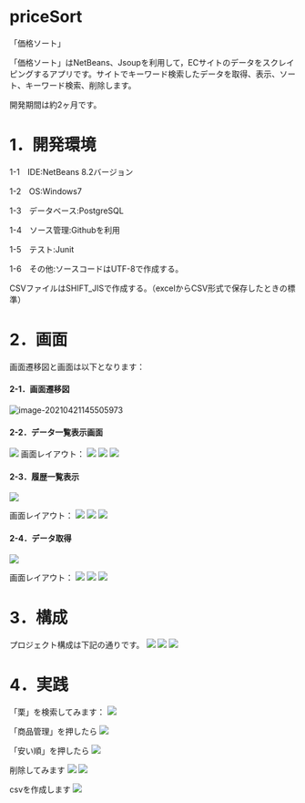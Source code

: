 # priceSort
「価格ソート」

「価格ソート」はNetBeans、Jsoupを利用して，ECサイトのデータをスクレイピングするアプリです。サイトでキーワード検索したデータを取得、表示、ソート、キーワード検索、削除します。

開発期間は約2ヶ月です。

# 1．開発環境

1-1　IDE:NetBeans 8.2バージョン

1-2　OS:Windows7

1-3　データベース:PostgreSQL

1-4　ソース管理:Githubを利用

1-5　テスト:Junit

1-6　その他:ソースコードはUTF-8で作成する。

CSVファイルはSHIFT_JISで作成する。（excelからCSV形式で保存したときの標準）

# 2．画面

画面遷移図と画面は以下となります：

#### 2-1．画面遷移図

<img src="img/image-20210421145505973.png" alt="image-20210421145505973" style="zoom:100%;" />

#### 2-2．データ一覧表示画面
<img src="img/image-20210421151114248.png"  style="zoom:100%;" />
画面レイアウト：
<img src="img/image-20210421145659594.png"  style="zoom:100%;" />
<img src="img/image-20210421150350059.png"  style="zoom:100%;" />
<img src="img/image-20210421150525342.png"  style="zoom:100%;" />

#### 2-3．履歴一覧表示
<img src="img/image-20210421151005941.png"  style="zoom:100%;" />

画面レイアウト：
<img src="img/image-20210421151248873.png"  style="zoom:100%;" />
<img src="img/image-20210421151319957.png"  style="zoom:100%;" />
<img src="img/image-20210421151350760.png"  style="zoom:100%;" />

#### 2-4．データ取得
<img src="img/image-20210421151634543.png"  style="zoom:100%;" />

画面レイアウト：
<img src="img/image-20210421151654889.png"  style="zoom:100%;" />
<img src="img/image-20210421151707930.png"  style="zoom:100%;" />
<img src="img/image-20210421151731935.png"  style="zoom:100%;" />



# 3．構成

プロジェクト構成は下記の通りです。
<img src="img/image-20210421153747851.png"  style="zoom:100%;" />
<img src="img/image-20210421153915379.png"  style="zoom:100%;" />
<img src="img/image-20210421154543020.png"  style="zoom:100%;" />

# 4．実践

「栗」を検索してみます：
<img src="img/image-20210421155248566.png"  style="zoom:100%;" />

「商品管理」を押したら
<img src="img/image-20210421155528537.png"  style="zoom:100%;" />

「安い順」を押したら
<img src="img/image-20210421155650024.png"  style="zoom:100%;" />

削除してみます
<img src="img/image-20210421155757076.png"  style="zoom:100%;" />
<img src="img/image-20210421155826723.png"  style="zoom:100%;" />

csvを作成します
<img src="img/image-20210421160030538.png"  style="zoom:100%;" />
